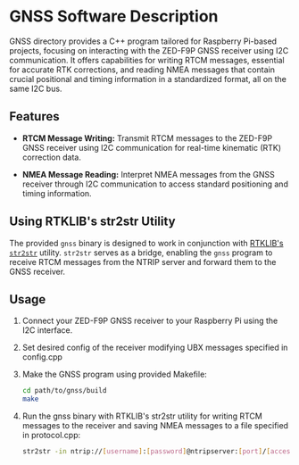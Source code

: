 # GNSS Software Description
GNSS directory provides a C++ program tailored for Raspberry Pi-based projects, focusing on interacting with the ZED-F9P GNSS receiver using I2C communication. It offers capabilities for writing RTCM messages, essential for accurate RTK corrections, and reading NMEA messages that contain crucial positional and timing information in a standardized format, all on the same I2C bus.
## Features

- **RTCM Message Writing:** Transmit RTCM messages to the ZED-F9P GNSS receiver using I2C communication for real-time kinematic (RTK) correction data.

- **NMEA Message Reading:** Interpret NMEA messages from the GNSS receiver through I2C communication to access standard positioning and timing information.

## Using RTKLIB's str2str Utility
The provided `gnss` binary is designed to work in conjunction with [RTKLIB's `str2str`](https://github.com/tomojitakasu/RTKLIB) utility. `str2str` serves as a bridge, enabling the `gnss` program to receive RTCM messages from the NTRIP server and forward them to the GNSS receiver.

## Usage

1. Connect your ZED-F9P GNSS receiver to your Raspberry Pi using the I2C interface.

2. Set desired config of the receiver modifying UBX messages specified in config.cpp

2. Make the GNSS program using provided Makefile:

   ```bash
   cd path/to/gnss/build
   make
   ```

3. Run the gnss binary with RTKLIB's str2str utility for writing RTCM messages to the receiver and saving NMEA messages to a file specified in protocol.cpp:

    ```bash
    str2str -in ntrip://[username]:[password]@ntripserver:[port]/[access_point] | path/to/gnss/build/gnss 
    ```
